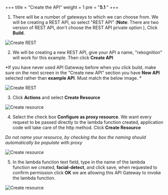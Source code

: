 +++
title = "Create the API"
weight = 1
pre = "<b>5.1 </b>"
+++

1. There will be a number of gateways to which we can choose from. We will be creating a REST API, so select "REST API" (**Note**: There are two version of REST API, don't choose the REST API private option ),  Click **Build**. 

![Create REST](/img/restapi-1.png)

2. We will be creating a new REST API, give your API a name, "rekognition" will work for this example.  Then click **Create API**

*If you have never used API Gatwway before when you click build, make sure on the next screen in the "Create new API" section you have **New API** selected rather than **example API**. Must match the below image.
*

![Create REST](/img/restapi-2.png)

3. Click **Actions** and select **Create Resource**

![Create resource](/img/creatresource-1.png)

4. Select the check box **Configure as proxy resource**. We want every request to be passed directly to the lambda function created, application code will take care of the http method. Click **Create Resource**

*Do not name your resource, by checking the box the naming should automatically be populate with proxy*

![Create resource](/img/creatresource-2.png)

5. In the lambda function text field, type in the name of the lambda function we created, **facial-detect**, and click save, when requested to confirm permission click **OK** we are allowing this API Gateway to invoke the lambda function.

![Create resource](/img/creatresource-3.png)
 
